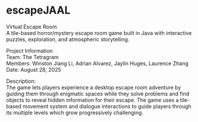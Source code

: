 # escapeJAAL
Virtual Escape Room  
    A tile-based horror/mystery escape room game built in Java with interactive puzzles, exploration, and atmospheric storytelling.

Project Information  
Team: The Tetragram  
    Members: Winston Jiang Li, Adrian Alvarez, Jaylin Huges, Laurence Zhang  
    Date: August 28, 2025

Description:  
    The game lets players experience a desktop escape room adventure by guiding them through enigmatic spaces while they solve problems and find objects to reveal hidden information for their escape. The game uses a tile-based movement system and dialogue interactions to guide players through its multiple levels which grow progressively challenging.